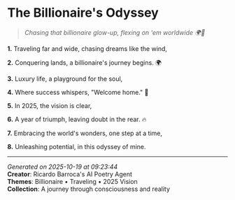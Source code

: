 # The Billionaire's Odyssey

> *Chasing that billionaire glow-up, flexing on 'em worldwide 🌍💸*

**1.** Traveling far and wide, chasing dreams like the wind,


**2.** Conquering lands, a billionaire's journey begins. 🌍


**3.** Luxury life, a playground for the soul,


**4.** Where success whispers, "Welcome home." 💎


**5.** In 2025, the vision is clear,


**6.** A year of triumph, leaving doubt in the rear. 🔥


**7.** Embracing the world's wonders, one step at a time,


**8.** Unleashing potential, in this odyssey of mine.



---

*Generated on 2025-10-19 at 09:23:44*  
**Creator**: Ricardo Barroca's AI Poetry Agent  
**Themes**: Billionaire • Traveling • 2025 Vision  
**Collection**: A journey through consciousness and reality